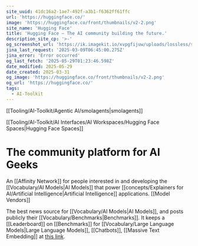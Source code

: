 ```yaml
---
site_uuid: 41dc16a2-1ae7-492f-a3b1-f6362ff61ffc
url: 'https://huggingface.co/'
image: 'https://huggingface.co/front/thumbnails/v2-2.png'
site_name: 'Hugging Face'
title: 'Hugging Face – The AI community building the future.'
description_site_cp: '>-'
og_screenshot_url: 'https://ik.imagekit.io/xvpgfijuw/uploads/lossless/screenshots/20250529_Hugging_Face_og_screenshot.jpeg'
jina_last_request: '2025-03-09T06:45:00.275Z'
jina_error: 'Error occurred'
og_last_fetch: '2025-05-29T01:23:46.598Z'
date_modified: 2025-05-29
date_created: 2025-03-31
og_image: 'https://huggingface.co/front/thumbnails/v2-2.png'
og_url: 'https://huggingface.co/'
tags:
  - AI-Toolkit
---
```


[[Tooling/AI-Toolkit/Agentic AI/smolagents|smolagents]]

[[Tooling/AI-Toolkit/AI Interfaces/AI Workspaces/Hugging Face Spaces|Hugging Face Spaces]]

# The community platform for AI Geeks

An [[Affinity Network]] for people interested in and developing the [[Vocabulary/AI Models|AI Models]] that power [[concepts/Explainers for AI/Artificial Intelligence|Artificial Intelligence]] applications.  [[Model Vendors]]

The best news source for [[Vocabulary/AI Models|AI Models]], and posts publicly their [[Vocabulary/Benchmarks|Benchmarks]].  It keeps a [[Leaderboard]] on [[Benchmarks]] for [[Vocabulary/Large Language Models|Large Language Models]], [[Chatbots]], [[Massive Text Embedding]] at [this link](https://huggingface.co/collections/open-llm-leaderboard/the-big-benchmarks-collection-64faca6335a7fc7d4ffe974a).